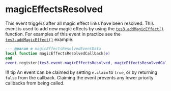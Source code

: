 <!---
	This file is autogenerated. Do not edit this file manually. Your changes will be ignored.
	More information: https://github.com/MWSE/MWSE/tree/master/docs
-->

# magicEffectsResolved
<div class="search_terms" style="display: none">magiceffectsresolved</div>

This event triggers after all magic effect links have been resolved. This event is used to add new magic effects by using the [`tes3.addMagicEffect()`](https://mwse.github.io/MWSE/apis/tes3/#tes3addmagiceffect) function. For examples of this event in practice see the [`tes3.addMagicEffect()`](https://mwse.github.io/MWSE/apis/tes3/#tes3addmagiceffect) example.

```lua
--- @param e magicEffectsResolvedEventData
local function magicEffectsResolvedCallback(e)
end
event.register(tes3.event.magicEffectsResolved, magicEffectsResolvedCallback)
```

!!! tip
	An event can be claimed by setting `e.claim` to `true`, or by returning `false` from the callback. Claiming the event prevents any lower priority callbacks from being called.

